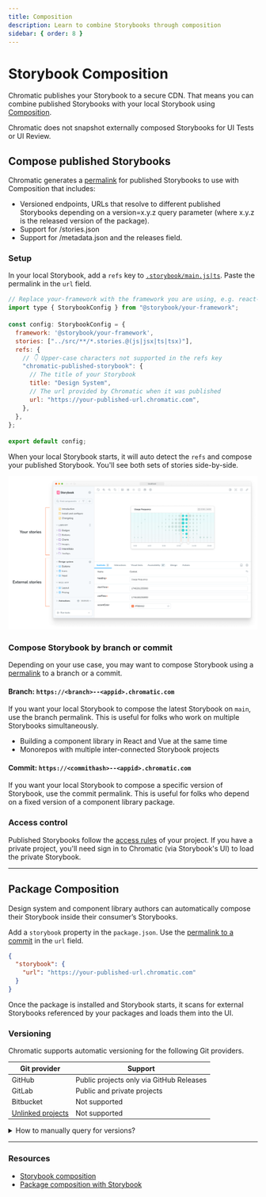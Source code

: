 ```yaml
---
title: Composition
description: Learn to combine Storybooks through composition
sidebar: { order: 8 }
---
```


# Storybook Composition

Chromatic publishes your Storybook to a secure CDN. That means you can combine published Storybooks with your local Storybook using [Composition](https://storybook.js.org/docs/sharing/storybook-composition).

<div class="aside">Chromatic does not snapshot externally composed Storybooks for UI Tests or UI Review.</div>

## Compose published Storybooks

Chromatic generates a [permalink](/docs/permalinks) for published Storybooks to use with Composition that includes:

- Versioned endpoints, URLs that resolve to different published Storybooks depending on a version=x.y.z query parameter (where x.y.z is the released version of the package).
- Support for /stories.json
- Support for /metadata.json and the releases field.

### Setup

In your local Storybook, add a `refs` key to [`.storybook/main.js|ts`](https://storybook.js.org/docs/configure#configure-story-rendering). Paste the permalink in the `url` field.

```js title="storybook/main.ts"
// Replace your-framework with the framework you are using, e.g. react-vite, nextjs, vue3-vite, etc.
import type { StorybookConfig } from "@storybook/your-framework";

const config: StorybookConfig = {
  framework: '@storybook/your-framework',
  stories: ["../src/**/*.stories.@(js|jsx|ts|tsx)"],
  refs: {
    // 👇 Upper-case characters not supported in the refs key
    "chromatic-published-storybook": {
      // The title of your Storybook
      title: "Design System",
      // The url provided by Chromatic when it was published
      url: "https://your-published-url.chromatic.com",
    },
  },
};

export default config;
```

When your local Storybook starts, it will auto detect the `refs` and compose your published Storybook. You'll see both sets of stories side-by-side.

![Multiple Storybooks combined through composition](../../images/reference-external-storybooks-composition.png)

### Compose Storybook by branch or commit

Depending on your use case, you may want to compose Storybook using a [permalink](/docs/permalinks) to a branch or a commit.

#### Branch: `https://<branch>--<appid>.chromatic.com`

If you want your local Storybook to compose the latest Storybook on `main`, use the branch permalink. This is useful for folks who work on multiple Storybooks simultaneously.

- Building a component library in React and Vue at the same time
- Monorepos with multiple inter-connected Storybook projects

#### Commit: `https://<commithash>--<appid>.chromatic.com`

If you want your local Storybook to compose a specific version of Storybook, use the commit permalink. This is useful for folks who depend on a fixed version of a component library package.

### Access control

Published Storybooks follow the [access rules](/docs/access) of your project. If you have a private project, you'll need sign in to Chromatic (via Storybook's UI) to load the private Storybook.

---

## Package Composition

Design system and component library authors can automatically compose their Storybook inside their consumer’s Storybooks.

Add a `storybook` property in the `package.json`. Use the [permalink to a commit](#compose-storybook-by-branch-or-commit) in the `url` field.

```json
{
  "storybook": {
    "url": "https://your-published-url.chromatic.com"
  }
}
```

Once the package is installed and Storybook starts, it scans for external Storybooks referenced by your packages and loads them into the UI.

### Versioning

Chromatic supports automatic versioning for the following Git providers.

| Git provider                                        | Support                                  |
| --------------------------------------------------- | ---------------------------------------- |
| GitHub                                              | Public projects only via GitHub Releases |
| GitLab                                              | Public and private projects              |
| Bitbucket                                           | Not supported                            |
| [Unlinked projects](/docs/access#unlinked-projects) | Not supported                            |

<details>
  <summary>How to manually query for versions?</summary>

If automatic versioning isn't supported for your Git provider, you can still get version information by manually updating your `package.json` with the permalink of the current published Storybook (e.g. `https://<commithash>--<appid>.chromatic.com`).

Use the `/metadata.json` endpoint to get additional information about the deployed Storybook version. It will output a response similar to the example below:

```json
{
  "versions": {
    "v0.1.1": "https://your-published-url.chromatic.com"
  }
}
```

</details>

---

### Resources

- [Storybook composition](https://storybook.js.org/docs/sharing/storybook-composition)
- [Package composition with Storybook](https://storybook.js.org/docs/sharing/package-composition)
